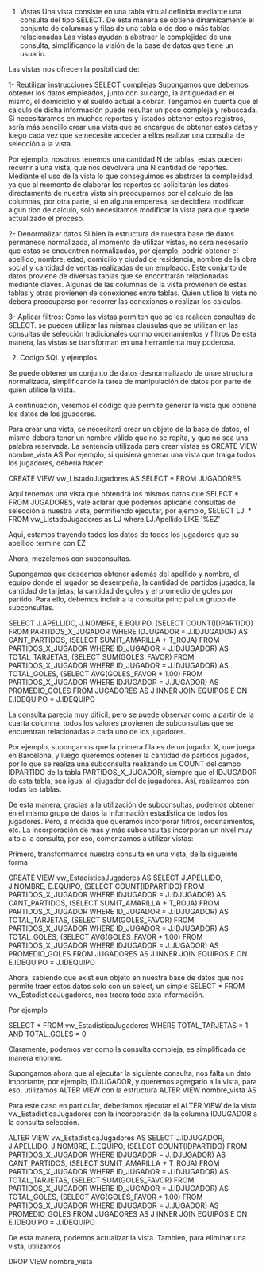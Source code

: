 1. Vistas
Una vista consiste en una tabla virtual definida mediante una consulta del tipo SELECT.
De esta manera se obtiene dinamicamente el conjunto de columnas y filas de una tabla o de dos o más tablas relacionadas
Las vistas ayudan a abstraer la complejidad de una consulta, simplificando la visión de la base de datos que tiene un usuario.

Las vistas nos ofrecen la posibilidad de:

1- Reutilizar instrucciones SELECT complejas
Supongamos que debemos obtener los datos empleados, junto con su cargo, la antiguedad en el mismo, el domiciolio y el sueldo actual a cobrar. Tengamos en cuenta que el calculo de dicha información puede resultar un poco compleja y rebuscada. Si necesitaramos en muchos reportes y listados obtener estos registros, sería más sencillo crear una vista que se encargue de obtener estos datos y luego cada vez que se necesite acceder a ellos realizar una consulta de selección a la vista.

Por ejemplo, nosotros tenemos
una cantidad N de tablas, estas pueden recurrir a una vista, que nos devolvera una N cantidad de reportes.
Mediante el uso de la vista lo que conseguimos es abstraer la complejidad, ya que al momento de elaborar los reportes se solicitarán los datos directamente de nuestra vista sin preocuparnos por el calculo de las columnas, por otra parte, si en alguna emperesa, se decidiera modificar algun tipo de calculo, solo necesitamos modificar la vista para que quede actualizado el proceso.

2- Denormalizar datos
Si bien la estructura de nuestra base de datos permanece normalizada, al momento de utilizar vistas, no sera necesario que estas se encuentren normalizadas, por ejemplo, podria obtener el apellido, nombre, edad, domicilio y ciudad de residencia, nombre de la obra social y cantidad de ventas realizadas de un empleado. Este conjunto de datos proviene de diversas tablas que se encontrarán relacionadas mediante claves. Algunas de las columnas de la vista provienen de estas tablas y otras provienen de conexiones entre tablas.
Quien utilice la vista no debera preocuparse por recorrer las conexiones o realizar los calculos.

3- Aplicar filtros:
Como las vistas permiten que se les realicen consultas de SELECT. se pueden utilizar las mismas clausulas que se utilizan en las consultas de selección tradicionales conmo ordenamientos y filtros
De esta manera, las vistas se transforman en una herramienta muy poderosa.


2. Codigo SQL y ejemplos

Se puede obtener un conjunto de datos desnormalizado de unae structura normalizada, simplificando la tarea de manipulación de datos por parte de quien utilice la vista.

A continuación, veremos el código que permite generar la vista que obtiene los datos de los jguadores.

Para crear una vista, se necesitará crear un objeto de la base de datos, el mismo debera tener un nombre válido que no se repita, y que no sea una palabra reservada. La sentencia utilizada para crear vistas es CREATE VIEW nombre_vista AS
Por ejemplo, si quisiera generar una vista que traiga todos los jugadores, deberia hacer:

CREATE VIEW vw_ListadoJugadores AS SELECT * FROM JUGADORES

Aquí tenemos una vista que obtendrá los mismos datos que SELECT * FROM JUGADORES, vale aclarar que podemos aplicarle consultas de selección a nuestra vista, permitiendo ejecutar, por ejemplo, SELECT LJ. * FROM vw_ListadoJugadores as LJ where LJ.Apellido LIKE '%EZ'

Aqui, estamos trayendo todos los datos de todos los jugadores que su apellido termine con EZ

Ahora, mezclemos con subconsultas.

Supongamos que deseamos obtener además del apellido y nombre, el equipo donde el jugador se desempeña, la cantidad de partidos jugados, la cantidad de tarjetas, la cantidad de goles y el promedio de goles por partido. Para ello, debemos incluir a la consulta principal un grupo de subconsultas.

SELECT J.APELLIDO, J.NOMBRE, E.EQUIPO,
(SELECT COUNT(IDPARTIDO) FROM PARTIDOS_X_JUGADOR WHERE IDJUGADOR = J.IDJUGADOR) AS CANT_PARTIDOS,
(SELECT SUM(T_AMARILLA + T_ROJA) FROM PARTIDOS_X_JUGADOR WHERE ID_JUGADOR = J.IDJUGADOR) AS TOTAL_TARJETAS,
(SELECT SUM(GOLES_FAVOR) FROM PARTIDOS_X_JUGADOR WHERE ID_JUGADOR = J.IDJUGADOR) AS TOTAL_GOLES,
(SELECT AVG(GOLES_FAVOR * 1.00) FROM PARTIDOS_X_JUGADOR WHERE IDJUGADOR = J.JUGADOR) AS PROMEDIO_GOLES
FROM JUGADORES AS J
INNER JOIN EQUIPOS E ON E.IDEQUIPO = J.IDEQUIPO

La consulta parecia muy dificil, pero se puede observar como a partir de la cuarta columna, todos los valores provienen de subconsultas que se encuentran relacionadas a cada uno de los jugadores.

Por ejemplo, supongamos que la primera fila es de un jugador X, que juega en Barcelona, y luego queremos obtener la cantidad de partidos jugados, por lo que se realiza una subconsulta realizando un COUNT del campo IDPARTIDO de la tabla PARTIDOS_X_JUGADOR, siempre que el IDJUGADOR de esta tabla, sea igual al idjugador del de jugadores.
Así, realizamos con todas las tablas.

De esta manera, gracias a la utilización de subconsultas, podemos obtener en el mismo grupo de datos la información estadística de todos los jugadores. Pero, a medida que queramos incorporar filtros, ordenamientos, etc. La incorporación de más y más subconsultas incorporan un nivel muy alto a la consulta, por eso, comenzamos a utilizar vistas:

Primero, transformamos nuestra consulta en una vista, de la sigueinte forma

CREATE VIEW vw_EstadisticaJugadores
AS
SELECT J.APELLIDO, J.NOMBRE, E.EQUIPO,
(SELECT COUNT(IDPARTIDO) FROM PARTIDOS_X_JUGADOR WHERE IDJUGADOR = J.IDJUGADOR) AS CANT_PARTIDOS,
(SELECT SUM(T_AMARILLA + T_ROJA) FROM PARTIDOS_X_JUGADOR WHERE ID_JUGADOR = J.IDJUGADOR) AS TOTAL_TARJETAS,
(SELECT SUM(GOLES_FAVOR) FROM PARTIDOS_X_JUGADOR WHERE ID_JUGADOR = J.IDJUGADOR) AS TOTAL_GOLES,
(SELECT AVG(GOLES_FAVOR * 1.00) FROM PARTIDOS_X_JUGADOR WHERE IDJUGADOR = J.JUGADOR) AS PROMEDIO_GOLES
FROM JUGADORES AS J
INNER JOIN EQUIPOS E ON E.IDEQUIPO = J.IDEQUIPO

Ahora, sabiendo que exist eun objeto en nuestra base de datos que nos permite traer estos datos solo con un select, un simple SELECT * FROM vw_EstadisticaJugadores, nos traera toda esta información.

Por ejemplo

SELECT * FROM vw_EstadisticaJugadores WHERE TOTAL_TARJETAS = 1 AND TOTAL_GOLES = 0

Claramente, podemos ver como la consulta compleja, es simplificada de manera enorme.

Supongamos ahora que al ejecutar la siguiente consulta, nos falta un dato importante, por ejemplo, IDJUGADOR, y queremos agregarlo a la vista, para eso, utilizamos ALTER VIEW
con la estructura
ALTER VIEW nombre_vista AS

Para este caso en particular, deberiamos ejecutar el ALTER VIEW de la vista vw_EstadisticaJugadores con la incorporación de la columna IDJUGADOR a la consulta selección.

ALTER VIEW vw_EstadisticaJugadores
AS
SELECT J.IDJUGADOR, J.APELLIDO, J.NOMBRE, E.EQUIPO,
(SELECT COUNT(IDPARTIDO) FROM PARTIDOS_X_JUGADOR WHERE IDJUGADOR = J.IDJUGADOR) AS CANT_PARTIDOS,
(SELECT SUM(T_AMARILLA + T_ROJA) FROM PARTIDOS_X_JUGADOR WHERE ID_JUGADOR = J.IDJUGADOR) AS TOTAL_TARJETAS,
(SELECT SUM(GOLES_FAVOR) FROM PARTIDOS_X_JUGADOR WHERE ID_JUGADOR = J.IDJUGADOR) AS TOTAL_GOLES,
(SELECT AVG(GOLES_FAVOR * 1.00) FROM PARTIDOS_X_JUGADOR WHERE IDJUGADOR = J.JUGADOR) AS PROMEDIO_GOLES
FROM JUGADORES AS J
INNER JOIN EQUIPOS E ON E.IDEQUIPO = J.IDEQUIPO


De esta manera, podemos actualizar la vista.
Tambien, para eliminar una vista, utilizamos

DROP VIEW nombre_vista



